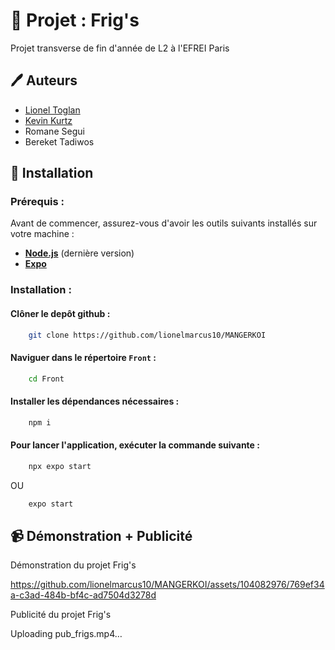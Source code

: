 
# 🍴 Projet : Frig's

Projet transverse de fin d'année de L2 à l'EFREI Paris 


## 🖊️ Auteurs 

- [Lionel Toglan](https://github.com/lionelmarcus10)
- [Kevin Kurtz](https://github.com/ktzkvin)
- Romane Segui
- Bereket Tadiwos


## 💾 Installation 

### Prérequis :
Avant de commencer, assurez-vous d'avoir les outils suivants installés sur votre machine :

- [__Node.js__](https://nodejs.org/en]) (dernière version)
- [__Expo__](https://docs.expo.dev/get-started/installation/)


### Installation :
#### Clôner le depôt github :
```bash
    git clone https://github.com/lionelmarcus10/MANGERKOI
```

#### Naviguer dans le répertoire `Front` :
```bash
    cd Front
```

#### Installer les dépendances nécessaires :
```bash
    npm i
```

#### Pour lancer l'application, exécuter la commande suivante :
```bash
    npx expo start 
```
OU
```bash
    expo start
```


    
## 📹 Démonstration + Publicité

Démonstration du projet Frig's

https://github.com/lionelmarcus10/MANGERKOI/assets/104082976/769ef34a-c3ad-484b-bf4c-ad7504d3278d

Publicité du projet Frig's

Uploading pub_frigs.mp4…
